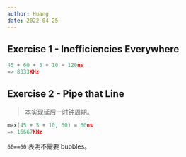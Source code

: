 ```yaml
---
author: Huang
date: 2022-04-25
---
```


## Exercise 1 - Inefficiencies Everywhere

```c
45 + 60 + 5 + 10 = 120ns
=> 8333KHz
```

## Exercise 2 - Pipe that Line

> 本实现延后一时钟周期。

```c
max(45 + 5 + 10, 60) = 60ns
=> 16667KHz
```

`60==60` 表明不需要 bubbles。
